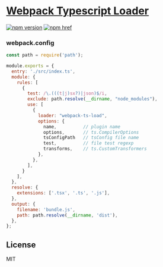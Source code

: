# [Webpack Typescript Loader](https://www.npmjs.com/package/webpack-ts-load)

[![npm version][npm-version-src]][npm-version-href]
[![npm href][standard-js-src]][standard-js-href]

### webpack.config
```js
const path = require('path');

module.exports = {
  entry: './src/index.ts',
  module: {
    rules: [
      {
        test: /\.(((t|j)sx?)|json)$/i,
        exclude: path.resolve(__dirname, "node_modules"),
        use: [
          {
            loader: "webpack-ts-load",
            options: {
              name,          // plugin name 
              options,       // ts.CompilerOptions 
              tsConfigPath   // tsConfig file name
              test,          // file test regexp 
              transforms,    // ts.CustomTransformers
            },
          },
        ],
      }
    ],
  },
  resolve: {
    extensions: ['.tsx', '.ts', '.js'],
  },
  output: {
    filename: 'bundle.js',
    path: path.resolve(__dirname, 'dist'),
  },
};
```



## License

MIT

<!-- Refs -->
[standard-js-src]: https://img.shields.io/badge/license-MIT-brightgreen?&style=flat-square
[standard-js-href]: https://github.com/Generalsimus/KIX/blob/master/LICENSE

[npm-version-src]: https://img.shields.io/npm/v/webpack-ts-load?&style=flat-square
[npm-version-href]: https://www.npmjs.com/package/webpack-ts-load



 
